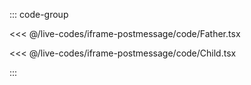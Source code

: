 ::: code-group

<<< @/live-codes/iframe-postmessage/code/Father.tsx

<<< @/live-codes/iframe-postmessage/code/Child.tsx

:::
